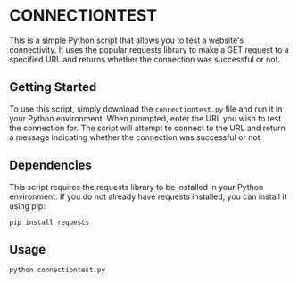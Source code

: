 # CONNECTIONTEST

This is a simple Python script that allows you to test a website's connectivity. It uses the popular requests library to make a GET request to a specified URL and returns whether the connection was successful or not.

## Getting Started

To use this script, simply download the `connectiontest.py` file and run it in your Python environment. When prompted, enter the URL you wish to test the connection for. The script will attempt to connect to the URL and return a message indicating whether the connection was successful or not.

## Dependencies

This script requires the requests library to be installed in your Python environment. If you do not already have requests installed, you can install it using pip:

```
pip install requests
```

## Usage

```
python connectiontest.py
```

